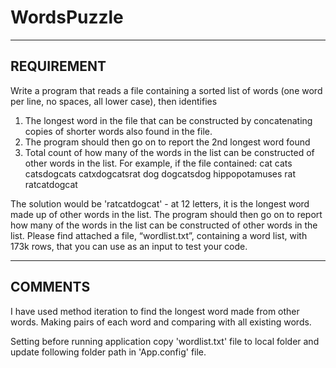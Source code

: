 # WordsPuzzle
--------------------
REQUIREMENT
--------------------
Write a program that reads a file containing a sorted list of words (one word per line, no spaces, all lower case), then identifies
1. The longest word in the file that can be constructed by concatenating copies of shorter words also found in the file.
2. The program should then go on to report the 2nd longest word found
3. Total count of how many of the words in the list can be constructed of other words in the list.
For example, if the file contained:
cat
cats
catsdogcats
catxdogcatsrat
dog
dogcatsdog
hippopotamuses
rat
ratcatdogcat

The solution would be 'ratcatdogcat' - at 12 letters, it is the longest word made up of other words in the list. The program should then go on to report how many of the words in the list can be constructed of other words in the list. Please find attached a file, “wordlist.txt”, containing a word list, with 173k rows, that you can use as an input to test your code.

-----------------------------
COMMENTS
-----------------------------
I have used method iteration to find the longest word made from other words.
Making pairs of each word and comparing with all existing words.

Setting before running application
copy 'wordlist.txt' file to local folder and update following folder path in 'App.config' file.
 
<add key="WordsFilePath" value="C:\SEW\wordlist.txt"/>
